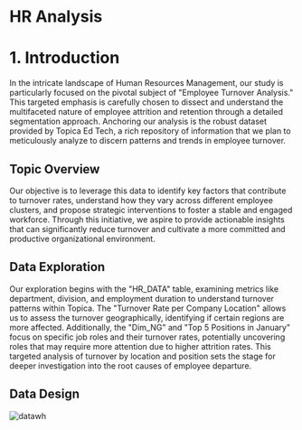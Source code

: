 # HR Analysis

# 1. Introduction

In the intricate landscape of Human Resources Management, our study is particularly focused on the pivotal subject of "Employee Turnover Analysis." This targeted emphasis is carefully chosen to dissect and understand the multifaceted nature of employee attrition and retention through a detailed segmentation approach. Anchoring our analysis is the robust dataset provided by Topica Ed Tech, a rich repository of information that we plan to meticulously analyze to discern patterns and trends in employee turnover.

## Topic Overview

Our objective is to leverage this data to identify key factors that contribute to turnover rates, understand how they vary across different employee clusters, and propose strategic interventions to foster a stable and engaged workforce. Through this initiative, we aspire to provide actionable insights that can significantly reduce turnover and cultivate a more committed and productive organizational environment.

## Data Exploration

Our exploration begins with the "HR_DATA" table, examining metrics like department, division, and employment duration to understand turnover patterns within Topica. The "Turnover Rate per Company Location" allows us to assess the turnover geographically, identifying if certain regions are more affected. Additionally, the "Dim_NG" and "Top 5 Positions in January" focus on specific job roles and their turnover rates, potentially uncovering roles that may require more attention due to higher attrition rates. This targeted analysis of turnover by location and position sets the stage for deeper investigation into the root causes of employee departure.

## Data Design 
![datawh](image/DataModel.png)

